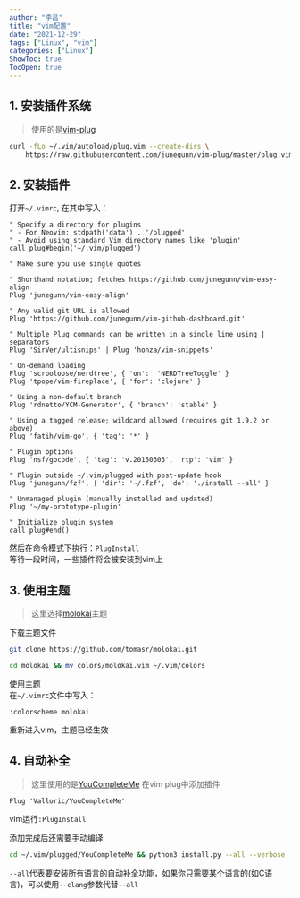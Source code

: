 ```yaml
---
author: "李昌"
title: "vim配置"
date: "2021-12-29"
tags: ["Linux", "vim"]
categories: ["Linux"]
ShowToc: true
TocOpen: true
---
```


## 1. 安装插件系统
> 使用的是[vim-plug](https://github.com/junegunn/vim-plug)
```sh
curl -fLo ~/.vim/autoload/plug.vim --create-dirs \
    https://raw.githubusercontent.com/junegunn/vim-plug/master/plug.vim
```

## 2. 安装插件
打开`~/.vimrc`, 在其中写入：
```
" Specify a directory for plugins
" - For Neovim: stdpath('data') . '/plugged'
" - Avoid using standard Vim directory names like 'plugin'
call plug#begin('~/.vim/plugged')

" Make sure you use single quotes

" Shorthand notation; fetches https://github.com/junegunn/vim-easy-align
Plug 'junegunn/vim-easy-align'

" Any valid git URL is allowed
Plug 'https://github.com/junegunn/vim-github-dashboard.git'

" Multiple Plug commands can be written in a single line using | separators
Plug 'SirVer/ultisnips' | Plug 'honza/vim-snippets'

" On-demand loading
Plug 'scrooloose/nerdtree', { 'on':  'NERDTreeToggle' }
Plug 'tpope/vim-fireplace', { 'for': 'clojure' }

" Using a non-default branch
Plug 'rdnetto/YCM-Generator', { 'branch': 'stable' }

" Using a tagged release; wildcard allowed (requires git 1.9.2 or above)
Plug 'fatih/vim-go', { 'tag': '*' }

" Plugin options
Plug 'nsf/gocode', { 'tag': 'v.20150303', 'rtp': 'vim' }

" Plugin outside ~/.vim/plugged with post-update hook
Plug 'junegunn/fzf', { 'dir': '~/.fzf', 'do': './install --all' }

" Unmanaged plugin (manually installed and updated)
Plug '~/my-prototype-plugin'

" Initialize plugin system
call plug#end()
```

然后在命令模式下执行：`PlugInstall`  
等待一段时间，一些插件将会被安装到vim上

## 3. 使用主题
> 这里选择[molokai](https://github.com/tomasr/molokai)主题

下载主题文件
```sh
git clone https://github.com/tomasr/molokai.git

cd molokai && mv colors/molokai.vim ~/.vim/colors
```

使用主题  
在`~/.vimrc`文件中写入：
```
:colorscheme molokai
```

重新进入vim，主题已经生效

## 4. 自动补全
> 这里使用的是[YouCompleteMe](https://github.com/ycm-core/YouCompleteMe)
在vim plug中添加插件
```
Plug 'Valloric/YouCompleteMe'
```

vim运行`:PlugInstall`

添加完成后还需要手动编译
```sh
cd ~/.vim/plugged/YouCompleteMe && python3 install.py --all --verbose
```

`--all`代表要安装所有语言的自动补全功能，如果你只需要某个语言的(如C语言)，可以使用`--clang`参数代替`--all`
